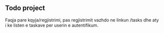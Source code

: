 
## Todo project

Faqja pare kqyja/regjistrimi, pas regjistrimit vazhdo ne linkun /tasks dhe aty i ke listen e taskave per userin e autentifikum. 
